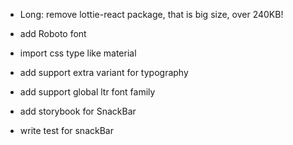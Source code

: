 - Long:
  remove lottie-react package, that is big size, over 240KB!

- add Roboto font
- import css type like material
- add support extra variant for typography
- add support global ltr font family
- add storybook for SnackBar
- write test for snackBar
